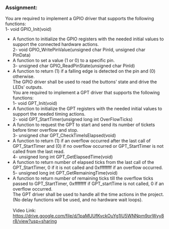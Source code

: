 ### Assignment:
You are required to implement a GPIO driver that supports the following functions:<br />
1- void GPIO_Init(void)<br />
- A function to initialize the GPIO registers with the needed initial values to support the 
connected hardware actions.<br />
2- void GPIO_WritePinValue(unsigned char PinId, unsigned char PinData)<br />
- A function to set a value (1 or 0) to a specific pin.<br />
3- unsigned char GPIO_ReadPinState(unsigned char PinId)<br />
- A function to return (1) if a falling edge is detected on the pin and (0) otherwise.<br />
The GPIO driver shall be used to read the buttons’ state and drive the LEDs’ outputs.<br />
You are required to implement a GPT driver that supports the following functions:<br />
1- void GPT_Init(void)<br />
- A function to initialize the GPT registers with the needed initial values to support the 
needed timing actions.<br />
2- void GPT_StartTimer(unsigned long int OverFlowTicks)<br />
- A function to request the GPT to start and send its number of tickets before timer 
overflow and stop.<br />
3- unsigned char GPT_CheckTimeIsElapsed(void)<br />
- A function to return (1) if an overflow occurred after the last call of GPT_StartTimer and 
(0) if no overflow occurred or GPT_StartTimer is not called from the last read.<br />
4- unsigned long int GPT_GetElapsedTime(void)<br />
- A function to return number of elapsed ticks from the last call of the GPT_StartTimer, 0 if 
it is not called and 0xffffffff if an overflow occurred.<br />
5- unsigned long int GPT_GetRemainingTime(void)<br />
- A function to return number of remaining ticks till the overflow ticks passed to 
GPT_StartTimer, 0xffffffff if GPT_startTime is not called, 0 if an overflow occurred.<br />
The GPT driver shall be used to handle all the time actions in the project. (No delay functions 
will be used, and no hardware wait loops).<br /><br />
Video Link: <br />
https://drive.google.com/file/d/1paMUUfKvckOuYg1IU5WNNpm9orWvy8r8/view?usp=sharing
